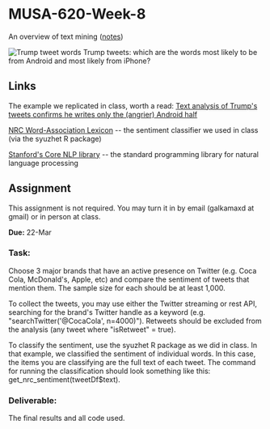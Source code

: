 # MUSA-620-Week-8

An overview of text mining ([notes](https://github.com/MUSA-620-Fall-2017/MUSA-620-Week-8/blob/master/week-8-text-mining.pptx))

![Trump tweet words](http://metrocosm.com/trump-tweet-words.png "Trump tweet words")
Trump tweets: which are the words most likely to be from Android and most likely from iPhone?

## Links

The example we replicated in class, worth a read: [Text analysis of Trump's tweets confirms he writes only the (angrier) Android half](http://varianceexplained.org/r/trump-tweets/)

[NRC Word-Association Lexicon](http://saifmohammad.com/WebPages/NRC-Emotion-Lexicon.htm) -- the sentiment classifier we used in class (via the syuzhet R package)

[Stanford's Core NLP library](http://stanfordnlp.github.io/CoreNLP/) -- the standard programming library for natural language processing

## Assignment

This assignment is not required. You may turn it in by email (galkamaxd at gmail) or in person at class.

**Due:** 22-Mar


### Task:

Choose 3 major brands that have an active presence on Twitter (e.g. Coca Cola, McDonald's, Apple, etc) and compare the sentiment of tweets that mention them. The sample size for each should be at least 1,000.

To collect the tweets, you may use either the Twitter streaming or rest API, searching for the brand's Twitter handle as a keyword (e.g. "searchTwitter('@CocaCola', n=4000)"). Retweets should be excluded from the analysis (any tweet where "isRetweet" = true).

To classify the sentiment, use the syuzhet R package as we did in class. In that example, we classified the sentiment of individual words. In this case, the items you are classifying are the full text of each tweet. The command for running the classification should look something like this: get_nrc_sentiment(tweetDf$text).

### Deliverable:

The final results and all code used.


